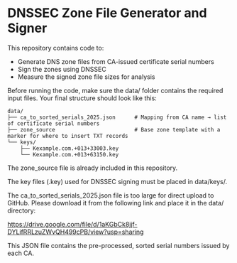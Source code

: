 # DNSSEC Zone File Generator and Signer

This repository contains code to:
- Generate DNS zone files from CA-issued certificate serial numbers
- Sign the zones using DNSSEC
- Measure the signed zone file sizes for analysis

Before running the code, make sure the data/ folder contains the required input files. Your final structure should look like this:

```
data/
├── ca_to_sorted_serials_2025.json      # Mapping from CA name → list of certificate serial numbers
├── zone_source                         # Base zone template with a marker for where to insert TXT records
└── keys/
    ├── Kexample.com.+013+33003.key
    └── Kexample.com.+013+63150.key
```
The zone_source file is already included in this repository.

The key files (.key) used for DNSSEC signing must be placed in data/keys/.

The ca_to_sorted_serials_2025.json file is too large for direct upload to GitHub. Please download it from the following link and place it in the data/ directory:

https://drive.google.com/file/d/1aKGbCk8jjf-DYLifRRLzuZWvQH499cPB/view?usp=sharing

This JSON file contains the pre-processed, sorted serial numbers issued by each CA.


